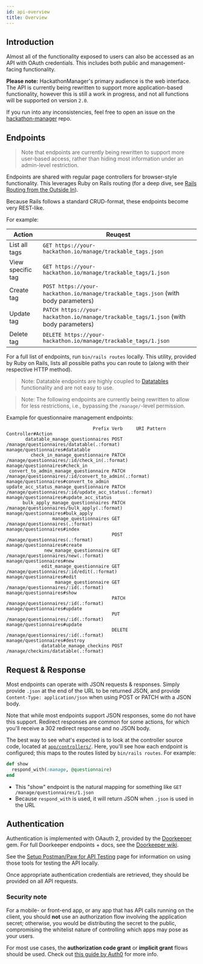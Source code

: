 ```yaml
---
id: api-overview
title: Overview
---
```


## Introduction

Almost all of the functionality exposed to users can also be accessed as an API with OAuth credentials. This includes both public and management-facing functionality.

**Please note:** HackathonManager's primary audience is the web interface. The API is currently being rewritten to support more application-based functionality, however this is still a work in progress, and not all functions will be supported on version `2.0`.

If you run into any inconsistencies, feel free to open an issue on the [hackathon-manager](https://github.com/codeRIT/hackathon-manager) repo.

## Endpoints

> Note that endpoints are currently being rewritten to support more user-based access, rather than hiding most information under an admin-level restriction.

Endpoints are shared with regular page controllers for browser-style functionality. This leverages Ruby on Rails routing (for a deep dive, see [Rails Routing from the Outside In](https://guides.rubyonrails.org/routing.html)).

Because Rails follows a standard CRUD-format, these endpoints become very REST-like.

For example:

|       Action      |                                             Reuqest                                              |
|-------------------|--------------------------------------------------------------------------------------------------|
| List all tags     | `GET https://your-hackathon.io/manage/trackable_tags.json`                                      |
| View specific tag | `GET https://your-hackathon.io/manage/trackable_tags/1.json`                                    |
| Create tag        | `POST https://your-hackathon.io/manage/trackable_tags.json` (with body parameters)              |
| Update tag        | `PATCH https://your-hackathon.io/manage/trackable_tags/1.json` (with body parameters) |
| Delete tag        | `DELETE https://your-hackathon.io/manage/trackable_tags/1.json`                                 |

For a full list of endpoints, run `bin/rails routes` locally. This utility, provided by Ruby on Rails, lists all possible paths you can route to (along with their respective HTTP method).

> Note: Datatable endpoints are highly coupled to [Datatables](https://datatables.net) functionality and are not easy to use.

> Note: The following endpoints are currently being rewritten to allow for less restrictions, i.e., bypassing the `/manage/`-level permission.

Example for questionnaire management endpoints:

```
                                Prefix Verb     URI Pattern                                              Controller#Action
       datatable_manage_questionnaires POST     /manage/questionnaires/datatable(.:format)               manage/questionnaires#datatable
         check_in_manage_questionnaire PATCH    /manage/questionnaires/:id/check_in(.:format)            manage/questionnaires#check_in
 convert_to_admin_manage_questionnaire PATCH    /manage/questionnaires/:id/convert_to_admin(.:format)    manage/questionnaires#convert_to_admin
update_acc_status_manage_questionnaire PATCH    /manage/questionnaires/:id/update_acc_status(.:format)   manage/questionnaires#update_acc_status
      bulk_apply_manage_questionnaires PATCH    /manage/questionnaires/bulk_apply(.:format)              manage/questionnaires#bulk_apply
                 manage_questionnaires GET      /manage/questionnaires(.:format)                         manage/questionnaires#index
                                       POST     /manage/questionnaires(.:format)                         manage/questionnaires#create
              new_manage_questionnaire GET      /manage/questionnaires/new(.:format)                     manage/questionnaires#new
             edit_manage_questionnaire GET      /manage/questionnaires/:id/edit(.:format)                manage/questionnaires#edit
                  manage_questionnaire GET      /manage/questionnaires/:id(.:format)                     manage/questionnaires#show
                                       PATCH    /manage/questionnaires/:id(.:format)                     manage/questionnaires#update
                                       PUT      /manage/questionnaires/:id(.:format)                     manage/questionnaires#update
                                       DELETE   /manage/questionnaires/:id(.:format)                     manage/questionnaires#destroy
             datatable_manage_checkins POST     /manage/checkins/datatable(.:format)
```

## Request & Response

Most endpoints can operate with JSON requests & responses. Simply provide `.json` at the end of the URL to be returned JSON, and provide `Content-Type: application/json` when using POST or PATCH with a JSON body.

Note that while most endpoints support JSON responses, some do not have this support. Redirect responses are common for some actions, for which you'll receive a 302 redirect response and no JSON body.

The best way to see what's expected is to look at the controller source code, located at [`app/controllers/`](https://github.com/codeRIT/hackathon_manager/tree/master/app/controllers). Here, you'll see how each endpoint is configured; this maps to the routes listed by `bin/rails routes`. For example:

```ruby
def show
  respond_with(:manage, @questionnaire)
end
```

- This "show" endpoint is the natural mapping for something like `GET /manage/questionnaires/1.json`
- Because `respond_with` is used, it will return JSON when `.json` is used in the URL

## Authentication

Authentication is implemented with OAauth 2, provided by the [Doorkeeper](https://github.com/doorkeeper-gem/doorkeeper) gem. For full Doorkeeper endpoints + docs, see the [Doorkeeper wiki](https://github.com/doorkeeper-gem/doorkeeper/wiki/API-endpoint-descriptions-and-examples).

See the [Setup Postman/Paw for API Testing](api-testing-setup.md) page for information on using those tools for testing the API locally.

Once appropriate authentication credentials are retrieved, they should be provided on all API requests.

### Security note

For a mobile- or front-end app, or any app that has API calls running on the client, you should **not** use an authorization flow involving the application secret; otherwise, you would be distributing the secret to the public, compromising the whitelist nature of controlling which apps may pose as your users.

For most use cases, the **authorization code grant** or **implicit grant** flows should be used. Check out [this guide by Auth0](https://auth0.com/docs/api-auth/which-oauth-flow-to-use) for more info.
